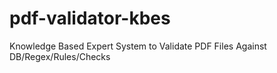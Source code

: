 # pdf-validator-kbes
 Knowledge Based Expert System to Validate PDF Files Against DB/Regex/Rules/Checks
